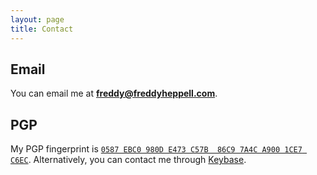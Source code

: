 ```yaml
---
layout: page
title: Contact
---
```


## Email
You can email me at **freddy@freddyheppell.com**.

## PGP
My PGP fingerprint is <a href="https://pgp.key-server.io/0x7A4CA9001CE7C6EC">`0587 EBC0 980D E473 C57B  86C9 7A4C A900 1CE7 C6EC`</a>. Alternatively, you can contact me through <a href="https://keybase.io/theoctopus">Keybase</a>.
